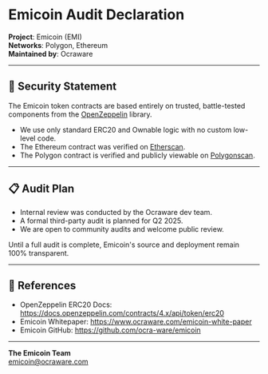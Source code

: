 # Emicoin Audit Declaration

**Project**: Emicoin (EMI)  
**Networks**: Polygon, Ethereum  
**Maintained by**: Ocraware

---

## 🔐 Security Statement

The Emicoin token contracts are based entirely on trusted, battle-tested components from the [OpenZeppelin](https://github.com/OpenZeppelin/openzeppelin-contracts) library. 

- We use only standard ERC20 and Ownable logic with no custom low-level code.
- The Ethereum contract was verified on [Etherscan](https://etherscan.io/address/0x0447c7c52c4ba3372b43c655e5db8db6112489d3).
- The Polygon contract is verified and publicly viewable on [Polygonscan](https://polygonscan.com/address/0xFbeCfB7b87752aa28383a5Ac1e9d9e05E0526017).

---

## 📋 Audit Plan

- Internal review was conducted by the Ocraware dev team.
- A formal third-party audit is planned for Q2 2025.
- We are open to community audits and welcome public review.

Until a full audit is complete, Emicoin's source and deployment remain 100% transparent.

---

## 🔗 References
- OpenZeppelin ERC20 Docs: https://docs.openzeppelin.com/contracts/4.x/api/token/erc20
- Emicoin Whitepaper: https://www.ocraware.com/emicoin-white-paper
- Emicoin GitHub: https://github.com/ocra-ware/emicoin

---

**The Emicoin Team**  
[emicoin@ocraware.com](mailto:emicoin@ocraware.com)
